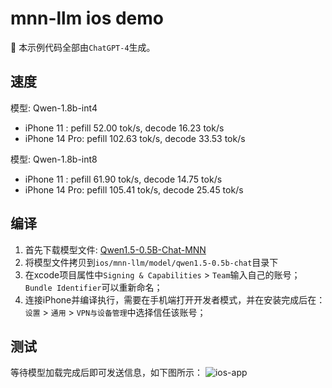 # mnn-llm ios demo

🚀 本示例代码全部由`ChatGPT-4`生成。

## 速度

模型: Qwen-1.8b-int4
- iPhone 11    : pefill  52.00 tok/s, decode 16.23 tok/s
- iPhone 14 Pro: pefill 102.63 tok/s, decode 33.53 tok/s

模型: Qwen-1.8b-int8
- iPhone 11    : pefill  61.90 tok/s, decode 14.75 tok/s
- iPhone 14 Pro: pefill 105.41 tok/s, decode 25.45 tok/s

## 编译
1. 首先下载模型文件: [Qwen1.5-0.5B-Chat-MNN](https://modelscope.cn/models/zhaode/Qwen1.5-0.5B-Chat-MNN/files)
2. 将模型文件拷贝到`ios/mnn-llm/model/qwen1.5-0.5b-chat`目录下
3. 在xcode项目属性中`Signing & Capabilities` > `Team`输入自己的账号；`Bundle Identifier`可以重新命名；
4. 连接iPhone并编译执行，需要在手机端打开开发者模式，并在安装完成后在：`设置` > `通用` > `VPN与设备管理`中选择信任该账号；

## 测试
等待模型加载完成后即可发送信息，如下图所示：
![ios-app](./ios_app.jpg)